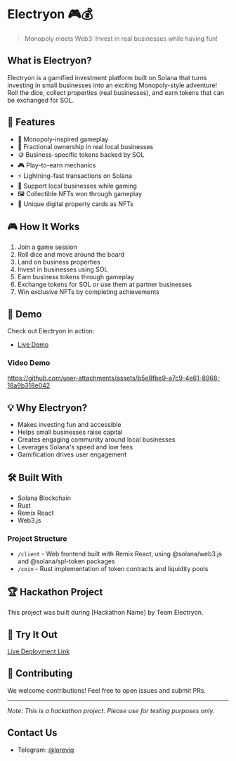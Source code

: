# Electryon 🎮💰

> Monopoly meets Web3: Invest in real businesses while having fun!

## What is Electryon?

Electryon is a gamified investment platform built on Solana that turns investing in small businesses into an exciting Monopoly-style adventure! Roll the dice, collect properties (real businesses), and earn tokens that can be exchanged for SOL.

## 🎯 Features

- 🎲 Monopoly-inspired gameplay
- 🏪 Fractional ownership in real local businesses
- 🪙 Business-specific tokens backed by SOL
- 🎮 Play-to-earn mechanics
- ⚡ Lightning-fast transactions on Solana
- 🤝 Support local businesses while gaming
- 🖼️ Collectible NFTs won through gameplay
- 🎨 Unique digital property cards as NFTs

## 🎮 How It Works

1. Join a game session
2. Roll dice and move around the board
3. Land on business properties
4. Invest in businesses using SOL
5. Earn business tokens through gameplay
6. Exchange tokens for SOL or use them at partner businesses
7. Win exclusive NFTs by completing achievements

## 🚀 Demo

Check out Electryon in action:
- [Live Demo](https://electryon-six.vercel.app/)

### Video Demo
https://github.com/user-attachments/assets/b5e8fbe9-a7c9-4e61-8968-18a9b318e042

## 💡 Why Electryon?

- Makes investing fun and accessible
- Helps small businesses raise capital
- Creates engaging community around local businesses
- Leverages Solana's speed and low fees
- Gamification drives user engagement

## 🛠️ Built With

- Solana Blockchain
- Rust
- Remix React
- Web3.js

### Project Structure
- `/client` - Web frontend built with Remix React, using @solana/web3.js and @solana/spl-token packages
- `/coin` - Rust implementation of token contracts and liquidity pools

## 🏆 Hackathon Project

This project was built during [Hackathon Name] by Team Electryon.

## 📱 Try It Out

[Live Deployment Link](https://electryon-six.vercel.app/)

## 🤝 Contributing

We welcome contributions! Feel free to open issues and submit PRs.

---

*Note: This is a hackathon project. Please use for testing purposes only.*

## Contact Us
- Telegram: [@loreviq](https://t.me/loreviq)
